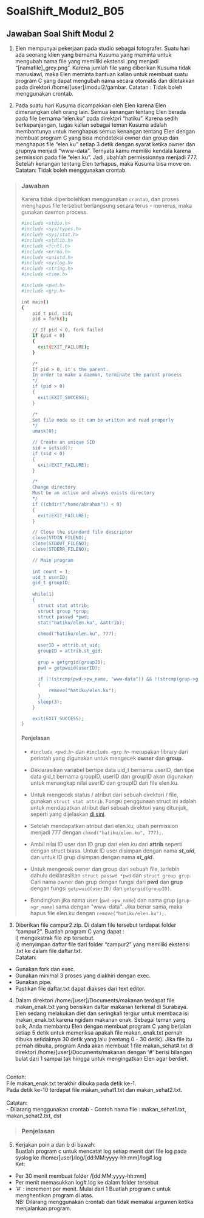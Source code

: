 # SoalShift_Modul2_B05
## Jawaban Soal Shift Modul 2

1. Elen mempunyai pekerjaan pada studio sebagai fotografer. Suatu hari ada seorang klien yang bernama Kusuma yang meminta untuk mengubah nama file yang memiliki ekstensi .png menjadi “[namafile]_grey.png”. Karena jumlah file yang diberikan Kusuma tidak manusiawi, maka Elen meminta bantuan kalian untuk membuat suatu program C yang dapat mengubah nama secara otomatis dan diletakkan pada direktori /home/[user]/modul2/gambar. Catatan : Tidak boleh menggunakan crontab.<br>

2. Pada suatu hari Kusuma dicampakkan oleh Elen karena Elen dimenangkan oleh orang lain. Semua kenangan tentang Elen berada pada file bernama “elen.ku” pada direktori “hatiku”. Karena sedih berkepanjangan, tugas kalian sebagai teman Kusuma adalah membantunya untuk menghapus semua kenangan tentang Elen dengan membuat program C yang bisa mendeteksi owner dan group dan menghapus file “elen.ku” setiap 3 detik dengan syarat ketika owner dan grupnya menjadi “www-data”. Ternyata kamu memiliki kendala karena permission pada file “elen.ku”. Jadi, ubahlah permissionnya menjadi 777. Setelah kenangan tentang Elen terhapus, maka Kusuma bisa move on. Catatan: Tidak boleh menggunakan crontab.

> ### Jawaban
> Karena tidak diperbolehkan menggunakan ```crontab```, dan proses menghapus file tersebut berlangsung secara terus - menerus, maka gunakan daemon process.
> ```bash
> #include <stdio.h>
> #include <sys/types.h>
> #include <sys/stat.h>
> #include <stdlib.h>
> #include <fcntl.h>
> #include <errno.h>
> #include <unistd.h>
> #include <syslog.h>
> #include <string.h>
> #include <time.h>
> 
> #include <pwd.h>
> #include <grp.h>
> 
> int main()
> {
>     pid_t pid, sid;
>     pid = fork();
> 
>     // If pid < 0, fork failed
>     if (pid < 0)
>     {
>		exit(EXIT_FAILURE);
>     }
> 
>     /* 
>     If pid > 0, it's the parent.
>     In order to make a daemon, terminate the parent process
>     */
>     if (pid > 0)
>     {
>		exit(EXIT_SUCCESS);
>     }
> 
>     /*
>     Set file mode so it can be written and read properly
>     */
>     umask(0);
> 
>     // Create an unique SID
>     sid = setsid();
>     if (sid < 0)
>     {
>		exit(EXIT_FAILURE);
>     }
> 
>     /*
>     Change directory
>     Must be an active and always exists directory
>     */
>     if ((chdir("/home/abraham")) < 0)
>     {
> 		exit(EXIT_FAILURE);
>     }
> 
>     // Close the standard file descriptor
>     close(STDIN_FILENO);
>     close(STDOUT_FILENO);
>     close(STDERR_FILENO);
> 
>     // Main program
>     
>     int count = 1;
>     uid_t userID;
>     gid_t groupID;
>     
>     while(1)
>     {
> 		struct stat attrib;
> 		struct group *grup;
>	 	struct passwd *pwd;
> 		stat("hatiku/elen.ku", &attrib);
> 	
>	 	chmod("hatiku/elen.ku", 777);
> 	
> 		userID = attrib.st_uid;
> 		groupID = attrib.st_gid;
> 	
> 		grup = getgrgid(groupID);
> 		pwd = getpwuid(userID);
> 	
> 		if (!(strcmp(pwd->pw_name, "www-data")) && !(strcmp(grup->gr_name, "www-data")))
> 		{	    
> 	   	 	remove("hatiku/elen.ku");
> 		}
> 		sleep(3);
>     }
> 
>     exit(EXIT_SUCCESS);
> }
> ```
> #### Penjelasan
> - ```#include <pwd.h>``` dan ```#include <grp.h>``` merupakan library dari perintah yang digunakan untuk mengecek **owner** dan **group**.
> - Deklarasikan variabel bertipe data uid_t bernama userID, dan tipe data gid_t bernama groupID. userID dan groupID akan digunakan untuk menangkap nilai userID dan groupID dari file elen.ku.
> 
> - Untuk mengecek status / atribut dari sebuah direktori / file, gunakan ```struct stat attrib```. Fungsi penggunaan struct ini adalah untuk mendapatkan atribut dari sebuah direktori yang ditunjuk, seperti yang dijelaskan <a href="https://linux.die.net/man/2/stat">di sini</a>. 
> - Setelah mendapatkan atribut dari elen.ku, ubah permission menjadi 777 dengan ```chmod("hatiku/elen.ku", 777);```.
> - Ambil nilai ID user dan ID grup dari elen.ku dari **attrib** seperti dengan struct biasa. Untuk ID user disimpan dengan nama ***st_uid***, dan untuk ID grup disimpan dengan nama ***st_gid***.
> 
> - Untuk mengecek owner dan group dari sebuah file, terlebih dahulu deklarasikan ```struct passwd *pwd``` dan ```struct group grup```. Cari nama owner dan grup dengan fungsi dari **pwd** dan **grup** dengan fungsi ```getpwuid(userID)``` dan ```getgrgid(groupID)```.
> - Bandingkan jika nama user (```pwd->pw_name```) dan nama grup (```grup->gr_name```) sama dengan "www-data". Jika benar sama, maka hapus file elen.ku dengan ```remove("hatiku/elen.ku");```.

3. Diberikan file campur2.zip. Di dalam file tersebut terdapat folder “campur2”. Buatlah program C yang dapat : <br>
	i)  mengekstrak file zip tersebut. <br>
	ii) menyimpan daftar file dari folder “campur2” yang memiliki ekstensi .txt ke dalam file daftar.txt.<br> 
Catatan:  
- Gunakan fork dan exec.
- Gunakan minimal 3 proses yang diakhiri dengan exec.
- Gunakan pipe.
- Pastikan file daftar.txt dapat diakses dari text editor.

4. Dalam direktori /home/[user]/Documents/makanan terdapat file makan_enak.txt yang berisikan daftar makanan terkenal di Surabaya. Elen sedang melakukan diet dan seringkali tergiur untuk membaca isi makan_enak.txt karena ngidam makanan enak. Sebagai teman yang baik, Anda membantu Elen dengan membuat program C yang berjalan setiap 5 detik untuk memeriksa apakah file makan_enak.txt pernah dibuka setidaknya 30 detik yang lalu (rentang 0 - 30 detik). Jika file itu pernah dibuka, program Anda akan membuat 1 file makan_sehat#.txt di direktori /home/[user]/Documents/makanan dengan '#' berisi bilangan bulat dari 1 sampai tak hingga untuk mengingatkan Elen agar berdiet.<br>
<br>
Contoh: <br>
File makan_enak.txt terakhir dibuka pada detik ke-1. <br>
Pada detik ke-10 terdapat file makan_sehat1.txt dan makan_sehat2.txt.<br>
<br>
Catatan: <br>
- Dilarang menggunakan crontab
- Contoh nama file : makan_sehat1.txt, makan_sehat2.txt, dst

> ### Penjelasan
> 
> 

5. Kerjakan poin a dan b di bawah:<br>
Buatlah program c untuk mencatat log setiap menit dari file log pada syslog ke /home/[user]/log/[dd:MM:yyyy-hh:mm]/log#.log<br>
Ket:
- Per 30 menit membuat folder /[dd:MM:yyyy-hh:mm]
- Per menit memasukkan log#.log ke dalam folder tersebut
- ‘#’ : increment per menit. Mulai dari 1
Buatlah program c untuk menghentikan program di atas.<br>
NB: Dilarang menggunakan crontab dan tidak memakai argumen ketika menjalankan program.

